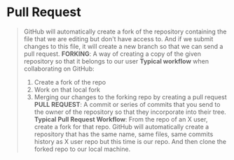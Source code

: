 # Pull Request
>GitHub will automatically create a fork of the repository containing the file that we are editing but don't have access to. And if we submit changes to this file, it will create a new branch so that we can send a pull request.
> **FORKING**: A way of creating a copy of the given repository so that it belongs to our user
> **Typical workflow** when collaborating on GitHub: 
> 1. Create a fork of the repo
> 2. Work on that local fork
> 3. Merging our changes to the forking repo by creating a pull request
> **PULL REQUEST**: A commit or series of commits that you send to the owner of the repository so that they incorporate into their tree.
> **Typical Pull Request Workflow**: From the repo of an X user, create a fork for that repo. GitHub will automatically create a repository that has the same name, same files, same commits history as X user repo but this time is our repo. And then clone the forked repo to our local machine. 